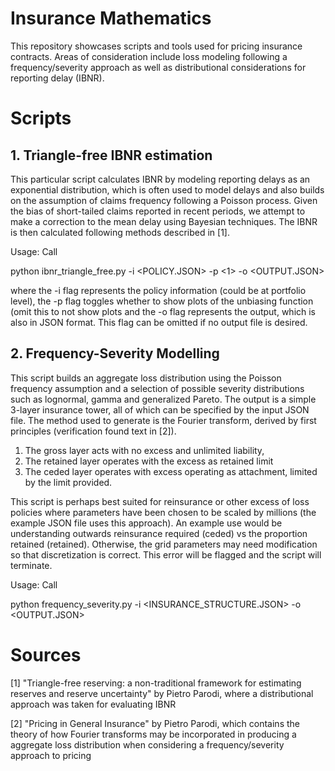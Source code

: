 # Insurance Mathematics

This repository showcases scripts and tools used for pricing insurance contracts. Areas of consideration include loss modeling following a frequency/severity approach as well as distributional considerations for reporting delay (IBNR). 

# Scripts
## 1. Triangle-free IBNR estimation
This particular script calculates IBNR by modeling reporting delays as an exponential distribution, which is often used to model delays and also builds on the assumption of claims frequency following a Poisson process. Given the bias of short-tailed claims reported in recent periods, we attempt to make a correction to the mean delay using Bayesian techniques. The IBNR is then calculated following methods described in [1].

Usage: Call

python ibnr_triangle_free.py -i <POLICY.JSON> -p <1> -o <OUTPUT.JSON>

where the -i flag represents the policy information (could be at portfolio level), the -p flag toggles whether to show plots of the unbiasing function (omit this to not show plots and the -o flag represents the output, which is also in JSON format. This flag can be omitted if no output file is desired.

## 2. Frequency-Severity Modelling 
This script builds an aggregate loss distribution using the Poisson frequency assumption and a selection of possible severity distributions such as lognormal, gamma and generalized Pareto. The output is a simple 3-layer insurance tower, all of which can be specified by the input JSON file. The method used to generate is the Fourier transform, derived by first principles (verification found text in [2]).

1. The gross layer acts with no excess and unlimited liability,
2. The retained layer operates with the excess as retained limit
3. The ceded layer operates with excess operating as attachment, limited by the limit provided.

This script is perhaps best suited for reinsurance or other excess of loss policies where parameters have been chosen to be scaled by millions (the example JSON file uses this approach). An example use would be understanding outwards reinsurance required (ceded) vs the proportion retained (retained). Otherwise, the grid parameters may need modification so that discretization is correct. This error will be flagged and the script will terminate.

Usage: Call

python frequency_severity.py -i <INSURANCE_STRUCTURE.JSON> -o <OUTPUT.JSON>

# Sources

[1] "Triangle-free reserving: a non-traditional framework for estimating reserves and reserve uncertainty" by Pietro Parodi, where a distributional approach was taken for evaluating IBNR

[2] "Pricing in General Insurance" by Pietro Parodi, which contains the theory of how Fourier transforms may be incorporated in producing a aggregate loss distribution when considering a frequency/severity approach to pricing